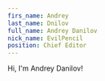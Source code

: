```yaml
---
firs_name: Andrey
last_name: Dnilov
full_name: Andrey Danilov
nick_name: EvilPencil
position: Chief Editor
---
```

Hi, I'm Andrey Danilov!
